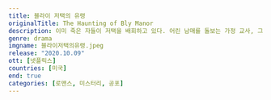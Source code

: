 ```yaml
---
title: 블라이 저택의 유령
originalTitle: The Haunting of Bly Manor
description: 이미 죽은 자들이 저택을 배회하고 있다. 어린 남매를 돌보는 가정 교사, 그녀에게 손짓하는 음산한 비밀의 심연. 《힐 하우스의 유령》 제작자가 선보이는 고딕 로맨스다.
genre: drama
imgname: 블라이저택의유령.jpeg
release: "2020.10.09"
ott: [넷플릭스]
countries: [미국]
end: true
categories: [로맨스, 미스터리, 공포]
---
```


